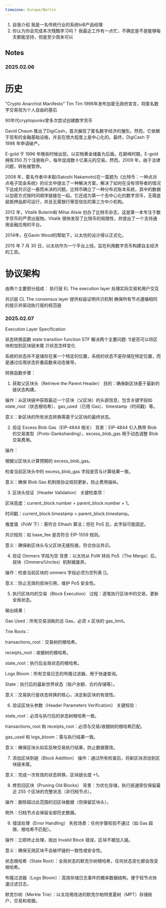 ```yaml
---
timezone: Europe/Berlin
---
```

1. 自我介绍
   我是一名传统行业的系统toB产品经理
2. 你认为你会完成本次残酷学习吗？
   我最近工作有一点忙，不确定是不是能够每天都能坚持，但是至少周末可以

## Notes

<!-- Content_START -->

### 2025.02.06

# 历史
"Crypto Anarchist Manifesto" Tim
Tim 1998年发布加密无政府宣言，将匿名数字交易视为个人自由的基石

90年代cryptopunks曾多次尝试创建数字货币

David Chaum 推出了DigiCash，首次展现了匿名数字经济的雏形。然而，它依赖于现有的金融基础设施，并且在很大程度上是中心化的。最终，DigiCash 于 1998 年申请破产。

E-gold 于 1996 年晚些时候出现，以实物黄金储备为后盾。在巅峰时期，E-gold 拥有350 万个注册账户，每年促成数十亿美元的交易。然而，2009 年，由于法律问题，转账被暂停。

2008 年，匿名作者中本聪(Satoshi Nakamoto)在一篇题为《比特币：一种点对点电子现金系统》的论文中提出了一种解决方案，解决了如何在没有领导者的情况下达成共识这一悬而未决的问题。比特币确立了一种分布式账本系统，其中的数据以加密方式按时间顺序链接在一起。它还成为第一个去中心化的数字货币，无需底层抵押品即可运行，并且无需银行等受信任的第三方中介机构。


2012 年，Vitalik Buterin和 Mihai Alisie 创办了比特币杂志，这是第一本专注于数字货币的严肃出版物。Vitalik 很快发现了比特币的局限性，并提出了一个支持通用金融应用的平台。

2014年，在Gavin Wood的帮助下，以太坊的设计得以正式化。

2015 年 7 月 30 日，以太坊作为一个平台上线，旨在利用数字货币构建自主经济的工具。

# 协议架构
由两个主要部分组成：
执行层 EL The execution layer
处理实际交易和用户交互

共识层 CL The consensus layer 
提供权益证明共识机制 确保所有节点遵循相同的提示并驱动执行层的规范链


### 2025.02.07
Execution Layer Specification

状态转换函数 state transition function STF
解决两个主要问题: 1)是否可以将区块附加到区块链末尾 2)状态怎样变化

系统的状态并不是储存在某一个特定的位置，系统的状态不是存储在特定位置，而是通过应用状态折叠函数来动态推导。

转换函数步骤：
1. 获取父区块头（Retrieve the Parent Header）
目的：确保新区块基于最新的链状态构建。

操作：从区块链中获取最近一个区块（父区块）的头部信息，包含关键字段如 state_root（状态根哈希）、gas_used（已用 Gas）、timestamp（时间戳）等。

意义：新区块的所有状态转换需基于父区块的最终状态。

2. 验证 Excess Blob Gas（EIP-4844 相关）
背景：EIP-4844 引入携带 Blob 的交易类型（Proto-Danksharding），excess_blob_gas 用于动态调整 Blob 交易费用。

操作：

根据父区块头计算预期的 excess_blob_gas。

检查当前区块头中的 excess_blob_gas 字段是否与计算结果一致。

意义：确保 Blob Gas 机制按协议规则更新，防止费用操纵。

3. 区块头验证（Header Validation）
关键检查项：

区块高度：current_block.number = parent_block.number + 1。

时间戳：current_block.timestamp > parent_block.timestamp。

难度值（PoW 下）：需符合 Ethash 算法；但在 PoS 后，此字段可能固定。

共识规则：如 base_fee 是否符合 EIP-1559 规则。

意义：确保新区块头与父区块无缝衔接，符合协议共识。

4. 验证 Ommers 字段为空
背景：以太坊从 PoW 转向 PoS（The Merge）后，叔块（Ommers/Uncles）机制被废弃。

操作：检查当前区块的 ommers 字段必须为空列表 []。

意义：防止无效的叔块引用，维护 PoS 安全性。

5. 执行区块内的交易（Block Execution）
过程：逐笔执行区块中的交易，更新全局状态。

输出结果：

Gas Used：所有交易消耗的总 Gas，必须 ≤ 区块的 gas_limit。

Trie Roots：

transactions_root：交易树的根哈希。

receipts_root：收据树的根哈希。

state_root：执行后全局状态的根哈希。

Logs Bloom：所有交易日志的布隆过滤器，用于快速查询。

State：执行后的最新世界状态（账户余额、合约存储等）。

意义：交易执行是状态转换的核心，决定新区块的有效性。

6. 验证区块头参数（Header Parameters Verification）
关键校验：

state_root：必须与执行后的状态树根哈希一致。

transactions_root 和 receipts_root：必须与交易/收据树的根哈希匹配。

gas_used 和 logs_bloom：需与执行结果一致。

意义：确保区块头如实反映交易执行结果，防止数据篡改。

7. 添加区块到链（Block Addition）
操作：通过所有检查后，将新区块添加到区块链末尾。

意义：完成一次有效的状态转换，区块链长度 +1。

8. 修剪旧区块（Pruning Old Blocks）
背景：为优化存储，执行层通常仅保留最近 255 个区块的完整状态（非归档节点）。

操作：删除超过此范围的旧区块数据（但保留区块头）。

例外：归档节点会保留全部历史数据。

9. 错误处理（Error Handling）
失败场景：任何步骤校验不通过（如 Gas 超限、根哈希不匹配）。

操作：立即终止处理，抛出 Invalid Block 错误，区块不被加入链。

意义：确保无效区块不会破坏链的一致性或安全性。

状态根哈希（State Root）：全局状态的默克尔树根哈希，任何状态变化都会改变根哈希。

布隆过滤器（Logs Bloom）：高效存储日志事件的概率数据结构，便于轻节点快速过滤日志。

默克尔树（Merkle Trie）：以太坊用改进的默克尔帕特里夏树（MPT）存储账户、交易和收据。



<!-- Content_END -->
